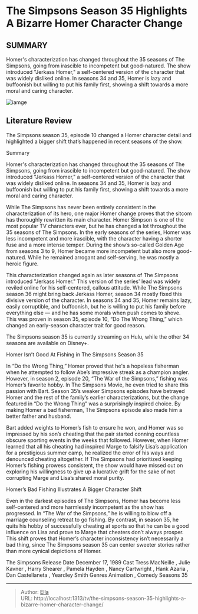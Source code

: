 # The Simpsons Season 35 Highlights A Bizarre Homer Character Change


## SUMMARY 



  Homer&#39;s characterization has changed throughout the 35 seasons of The Simpsons, going from irascible to incompetent but good-natured.   The show introduced &#34;Jerkass Homer,&#34; a self-centered version of the character that was widely disliked online.   In seasons 34 and 35, Homer is lazy and buffoonish but willing to put his family first, showing a shift towards a more moral and caring character.  

![iamge](https://static1.srcdn.com/wordpress/wp-content/uploads/2024/01/homer-snags-his-own-upper-lip-on-a-fishing-line-while-fishing-in-the-simpsons-season-35-episode-10.jpg)

## Literature Review
The Simpsons season 35, episode 10 changed a Homer character detail and highlighted a bigger shift that’s happened in recent seasons of the show.





Summary

  Homer&#39;s characterization has changed throughout the 35 seasons of The Simpsons, going from irascible to incompetent but good-natured.   The show introduced &#34;Jerkass Homer,&#34; a self-centered version of the character that was widely disliked online.   In seasons 34 and 35, Homer is lazy and buffoonish but willing to put his family first, showing a shift towards a more moral and caring character.  







While The Simpsons has never been entirely consistent in the characterization of its hero, one major Homer change proves that the sitcom has thoroughly rewritten its main character. Homer Simpson is one of the most popular TV characters ever, but he has changed a lot throughout the 35 seasons of The Simpsons. In the early seasons of the series, Homer was less incompetent and more irascible, with the character having a shorter fuse and a more intense temper. During the show’s so-called Golden Age from seasons 3 to 9, Homer became more incompetent but also more good-natured. While he remained arrogant and self-serving, he was mostly a heroic figure.

This characterization changed again as later seasons of The Simpsons introduced &#34;Jerkass Homer.&#34; This version of the series&#39; lead was widely reviled online for his self-centered, callous attitude. While The Simpsons season 36 might bring back Jerkass Homer, season 34 mostly fixed this divisive version of the character. In seasons 34 and 35, Homer remains lazy, easily corruptible, and buffoonish, but he is willing to put his family before everything else — and he has some morals when push comes to shove. This was proven in season 35, episode 10, “Do The Wrong Thing,” which changed an early-season character trait for good reason.






The Simpsons season 35 is currently streaming on Hulu, while the other 34 seasons are available on Disney&#43;.





 Homer Isn’t Good At Fishing in The Simpsons Season 35 
          

In “Do the Wrong Thing,” Homer proved that he&#39;s a hopeless fisherman when he attempted to follow Abe’s impressive streak as a champion angler. However, in season 2, episode 20, “The War of the Simpsons,” fishing was Homer’s favorite hobby. In The Simpsons Movie, he even tried to share this passion with Bart. Season 35’s weaker Simpsons episodes have betrayed Homer and the rest of the family’s earlier characterizations, but the change featured in “Do the Wrong Thing” was a surprisingly inspired choice. By making Homer a bad fisherman, The Simpsons episode also made him a better father and husband.




Bart added weights to Homer’s fish to ensure he won, and Homer was so impressed by his son’s cheating that the pair started conning countless obscure sporting events in the weeks that followed. However, when Homer learned that all his cheating had inspired Marge to falsify Lisa’s application for a prestigious summer camp, he realized the error of his ways and denounced cheating altogether. If The Simpsons had prioritized keeping Homer’s fishing prowess consistent, the show would have missed out on exploring his willingness to give up a lucrative grift for the sake of not corrupting Marge and Lisa’s shared moral purity.



 Homer’s Bad Fishing Illustrates A Bigger Character Shift 
          

Even in the darkest episodes of The Simpsons, Homer has become less self-centered and more harmlessly incompetent as the show has progressed. In “The War of the Simpsons,” he is willing to blow off a marriage counseling retreat to go fishing. By contrast, in season 35, he quits his hobby of successfully cheating at sports so that he can be a good influence on Lisa and prove to Marge that cheaters don’t always prosper. This shift proves that Homer’s character inconsistency isn’t necessarily a bad thing, since The Simpsons season 35 can center sweeter stories rather than more cynical depictions of Homer.




  The Simpsons   Release Date   December 17, 1989    Cast   Tress MacNeille , Julie Kavner , Harry Shearer , Pamela Hayden , Nancy Cartwright , Hank Azaria , Dan Castellaneta , Yeardley Smith    Genres   Animation , Comedy    Seasons   35       

 



---

> Author: [Ella](https://instagram.hk.cn/)  
> URL: http://localhost:1313/tv/the-simpsons-season-35-highlights-a-bizarre-homer-character-change/  

